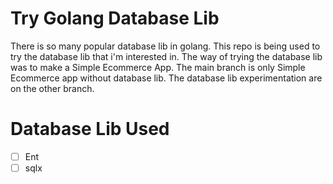 # Try Golang Database Lib
There is so many popular database lib in golang.
This repo is being used to try the database lib that i'm interested in.
The way of trying the database lib was to make a Simple Ecommerce App.
The main branch is only Simple Ecommerce app without database lib.
The database lib experimentation are on the other branch.

# Database Lib Used

- [ ] Ent
- [ ] sqlx